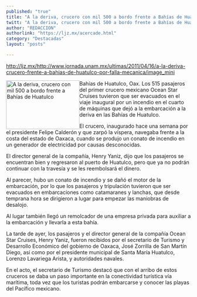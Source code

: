 ```yaml
---
published: "true"
title: "A la deriva, crucero con mil 500 a bordo frente a Bahías de Huatulco"
twitt: "A la deriva, crucero con mil 500 a bordo frente a Bahías de Huatulco"
author: "REDACCION"
authorlink: "https://ljz.mx/acercade.html"
category: "Destacadas"
layout: "posts"

---
```

http://ljz.mx/http://www.jornada.unam.mx/ultimas/2011/04/16/a-la-deriva-crucero-frente-a-bahias-de-huatulco-por-falla-mecanica/image_mini

   <img src="http://ljz.mx/http://www.jornada.unam.mx/ultimas/2011/04/16/a-la-deriva-crucero-frente-a-bahias-de-huatulco-por-falla-mecanica/image_mini" border="0" alt="A la deriva, crucero con mil 500 a bordo frente a Bahías de Huatulco" title="Ocean Star Cruises, en Huatulco. La Jornada" width="200" height="133" style="float: left;" /> 



  Bahías de Huatulco, Oax. Los 515 pasajeros del primer crucero mexicano Ocean Star Cruises tuvieron que ser evacuados en el viaje inaugural por un incendio en el cuarto de máquinas que dejó a la embarcación a la deriva en las Bahías de Huatulco.



  El crucero, inaugurado hace una semana por el presidente Felipe Calderón y que zarpó la víspera, navegaba frente a la costa del estado de Oaxaca, cuando se produjo un conato de incendio en un generador de electricidad por causas desconocidas.



  El director general de la compañía, Henry Yaniz, dijo que los pasajeros se encuentran bien y regresaron al puerto de Huatulco, pero que ya no podrán continuar con la travesía y se les reembolsará el dinero.



  Al parecer, hubo un conato de incendio y se dañó el motor de la embarcación, por lo que los pasajeros y tripulación tuvieron que ser evacuados en embarcaciones como catamaranes y lanchas, que desde temprana hora se dirigieron a lugar para empezar las maniobras de desalojo.



  Al lugar también llegó un remolcador de una empresa privada para auxiliar a la embarcación y llevarla a esta bahía.



  La tarde de ayer, los pasajeros y el director general de la compañía Ocean Star Cruises, Henry Yaniz, fueron recibidos por el secretario de Turismo y Desarrollo Económico del gobierno de Oaxaca, José Zorrilla de San Martín Diego, así como por el presidente municipal de Santa María Huatulco, Lorenzo Lavariega Arista, y autoridades navales.



  En el acto, el secretario de Turismo destacó que con el arribo de estos cruceros se daba un paso importante en la conectividad turística vía marítima, toda vez que los turistas podrán embarcarse y conocer las playas del Pacífico mexicano.

